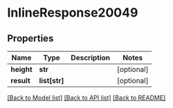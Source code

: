 # InlineResponse20049

## Properties
Name | Type | Description | Notes
------------ | ------------- | ------------- | -------------
**height** | **str** |  | [optional] 
**result** | **list[str]** |  | [optional] 

[[Back to Model list]](../README.md#documentation-for-models) [[Back to API list]](../README.md#documentation-for-api-endpoints) [[Back to README]](../README.md)


